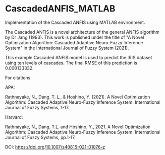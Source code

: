 # CascadedANFIS_MATLAB
Implementation of the Cascaded ANFIS using MATLAB environment. 

The Cascaded ANFIS is a novel architecture of the general ANFIS algorithm by Dr  Jang (1993).  This work is published under the title of "A Novel Optimization Algorithm: Cascaded Adaptive Neuro-Fuzzy Inference System" in the International Journal of Fuzzy System (2021). 

This example Cascaded ANFIS model is used to predict the IRIS dataset using ten levels of cascades. The final RMSE of this prediction is 0.000133332. 

For citations: 

APA:

Rathnayake, N., Dang, T. L., & Hoshino, Y. (2021). A Novel Optimization Algorithm: Cascaded Adaptive Neuro-Fuzzy Inference System. International Journal of Fuzzy Systems, 1-17.

Harvard:

Rathnayake, N., Dang, T.L. and Hoshino, Y., 2021. A Novel Optimization Algorithm: Cascaded Adaptive Neuro-Fuzzy Inference System. International Journal of Fuzzy Systems, pp.1-17.

DOI: https://doi.org/10.1007/s40815-021-01076-z
